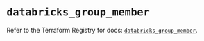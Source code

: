 # `databricks_group_member`

Refer to the Terraform Registry for docs: [`databricks_group_member`](https://registry.terraform.io/providers/databricks/databricks/1.66.0/docs/resources/group_member).
